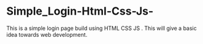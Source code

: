 # Simple_Login-Html-Css-Js-
This is a simple login page build using HTML CSS JS . This will give a basic idea towards web development.
